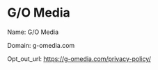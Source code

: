 # G/O Media

Name: G/O Media

Domain: g-omedia.com

Opt_out_url: https://g-omedia.com/privacy-policy/
